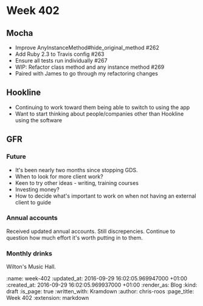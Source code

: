 Week 402
========

## Mocha

* Improve AnyInstanceMethod#hide_original_method #262
* Add Ruby 2.3 to Travis config #263
* Ensure all tests run individually #267
* WIP: Refactor class method and any instance method #269
* Paired with James to go through my refactoring changes

## Hookline

* Continuing to work toward them being able to switch to using the app
* Want to start thinking about people/companies other than Hookline using the software

## GFR

### Future

* It's been nearly two months since stopping GDS.
* When to look for more client work?
* Keen to try other ideas - writing, training courses
* Investing money?
* How to decide what's important to work on when not having an external client to guide

### Annual accounts

Received updated annual accounts. Still discrepencies. Continue to question how much effort it's worth putting in to them.

### Monthly drinks

Wilton's Music Hall.

:name: week-402
:updated_at: 2016-09-29 16:02:05.969947000 +01:00
:created_at: 2016-09-29 16:02:05.969937000 +01:00
:render_as: Blog
:kind: draft
:is_page: true
:written_with: Kramdown
:author: chris-roos
:page_title: Week 402
:extension: markdown
 
